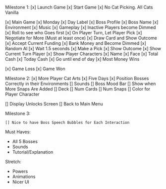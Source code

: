 
Milestone 1:
[x] Launch Game
[x] Start Game
  [x] No Cat Picking. All Cats Vanilla

[x] Main Game
  [x] Monday
    [x] Day Label
    [x] Boss Profile
    [x] Boss Name
    [x] Environment
    [x] Music
    [x] Gameplay
      [x] Inactive Players become Dimmed
      [x] Roll to see who Goes first
      [x] On Player Turn, Let Player Pick 
        [x] Negotiate for More
          (Must at least once)
          [x] Draw Card and Show Outcome
        [x] Accept Current Funding
          [x] Bank Money and Become Dimmed
    [x] Random AI
      [x] Wait 1.5 seconds
        [x] Make a Pick
          [x] Show Outcome
    [x] Show Current Turn Player
    [x] Show Player Characters
      [x] Name
      [x] Face
      [x] Total Cash
      [x] Today Cash
    [x] Go until end of day
  [x] Most Money Wins

[x] Game Loss
[x] Game Won

Milestone 2:
  [x] More Player Cat Arts
  [x] Five Days
  [x] Position Bosses Correctly in their Environments
  [] Sounds
  [] Boss Mood Bar
  [] Show when More Snaps Are Added
  [] Deck 
    [] Num Cards
    [] Num Snaps
  [] Color for Player Character

  [] Display Unlocks Screen
  [] Back to Main Menu

Milestone 3:

    [] Nice to have Boss Speech Bubbles for Each Interaction



Must Haves:
- All 5 Bosses
- Sounds
- Tutorial/Explanation

Stretch:
- Powers
- Animations
- Nicer UI

